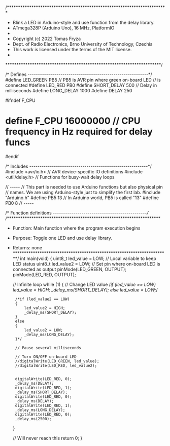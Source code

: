 /***********************************************************************
 * 
 * Blink a LED in Arduino-style and use function from the delay library.
 * ATmega328P (Arduino Uno), 16 MHz, PlatformIO
 *
 * Copyright (c) 2022 Tomas Fryza
 * Dept. of Radio Electronics, Brno University of Technology, Czechia
 * This work is licensed under the terms of the MIT license.
 * 
 **********************************************************************/


/* Defines -----------------------------------------------------------*/
#define LED_GREEN PB5   // PB5 is AVR pin where green on-board LED 
                        // is connected
#define LED_RED PB0 
#define SHORT_DELAY 500 // Delay in milliseconds
#define LONG_DELAY 1000
#define DELAY 250


#ifndef F_CPU
# define F_CPU 16000000 // CPU frequency in Hz required for delay funcs
#endif

/* Includes ----------------------------------------------------------*/
#include <avr/io.h>     // AVR device-specific IO definitions
#include <util/delay.h> // Functions for busy-wait delay loops


// -----
// This part is needed to use Arduino functions but also physical pin
// names. We are using Arduino-style just to simplify the first lab.
#include "Arduino.h"
#define PB5 13          // In Arduino world, PB5 is called "13"
#define PB0 8           // -----


/* Function definitions ----------------------------------------------*/
/**********************************************************************
 * Function: Main function where the program execution begins
 * Purpose:  Toggle one LED and use delay library.
 * Returns:  none
 **********************************************************************/
int main(void)
{
    uint8_t led_value = LOW;  // Local variable to keep LED status
    uint8_t led_value2 = LOW;
    // Set pin where on-board LED is connected as output
    pinMode(LED_GREEN, OUTPUT);
    pinMode(LED_RED, OUTPUT);

    // Infinite loop
    while (1)
    {
        // Change LED value
        /*if (led_value == LOW)
            led_value = HIGH;
            _delay_ms(SHORT_DELAY);
        else
            led_value = LOW;*/

        /*if (led_value2 == LOW)
        {
            led_value2 = HIGH;
            _delay_ms(SHORT_DELAY);
        }
        else
        {
            led_value2 = LOW;
            _delay_ms(LONG_DELAY);
        }*/

        // Pause several milliseconds
        
        // Turn ON/OFF on-board LED
        //digitalWrite(LED_GREEN, led_value);
        //digitalWrite(LED_RED, led_value2);


        digitalWrite(LED_RED, 0);
        _delay_ms(DELAY);
        digitalWrite(LED_RED, 1);
        _delay_ms(SHORT_DELAY);   
        digitalWrite(LED_RED, 0);
        _delay_ms(DELAY);
        digitalWrite(LED_RED, 1);
        _delay_ms(LONG_DELAY); 
        digitalWrite(LED_RED, 0);
        _delay_ms(2500);

        


    }

    // Will never reach this
    return 0;
}
